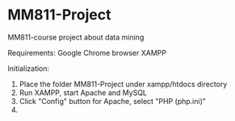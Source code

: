 # MM811-Project
MM811-course project about data mining


Requirements:
Google Chrome browser
XAMPP

Initialization:
1. Place the folder MM811-Project under xampp/htdocs directory
2. Run XAMPP, start Apache and MySQL
3. Click "Config" button for Apache, select "PHP (php.ini)"
4. 